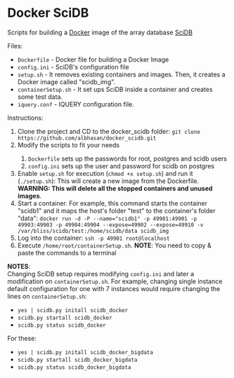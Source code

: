 Docker SciDB
============

Scripts for building a <a href="http://www.docker.com/">Docker</a> image of the array database <a href="http://www.scidb.org/">SciDB</a> 

Files:
<ul>
<li><code>Dockerfile</code> - Docker file for building a Docker Image</li>
<li><code>config.ini</code> - SciDB's configuration file</li>
<li><code>setup.sh</code> - It removes existing containers and images. Then, it creates a Docker image called "scidb_img".</li>
<li><code>containerSetup.sh</code> - It set ups SciDB inside a container and creates some test data.</li>
<li><code>iquery.conf</code> - IQUERY configuration file.</li>
</ul> 

Instructions:

<ol>
<li>Clone the project and CD to the docker_scidb folder: <code>git clone https://github.com/albhasan/docker_scidb.git</code></li>
<li>Modify the scripts to fit your needs</li>
	<ol>
	<li><code>Dockerfile</code> sets up the passwords for root, postgres and scidb users</li>
	<li><code>config.ini</code> sets up the user and password for scidb on postgres</li>
	</ol> 
<li>Enable <code>setup.sh</code> for execution (<code>chmod +x setup.sh</code>) and run it (<code>./setup.sh</code>): This will create a new image from the Dockerfile. <b>WARNING: This will delete all the stopped containers and unused images</b>.
<li>Start a container. For example, this command starts the container "scidb1" and it maps the host's folder "test" to the container's folder "data": <code>docker run -d -P --name="scidb1" -p 49901:49901 -p 49903:49903 -p 49904:49904 --expose=49902 --expose=49910 -v /var/bliss/scidb/test:/home/scidb/data scidb_img</code></li>
<li>Log into the container: <code>ssh -p 49901 root@localhost</code></li>
<li>Execute <code>/home/root/containerSetup.sh</code>. <b>NOTE</b>: You need to copy & paste the commands to a terminal</li>
</ol> 

<b>NOTES</b>:<br/>
Changing SciDB setup requires modifying <code>config.ini</code> and later a modification on <code>containerSetup.sh</code>. For example, changing single instance default configuration for one with 7 instances would require changing the lines on <code>containerSetup.sh</code>:

<ul>
<li><code>yes | scidb.py initall scidb_docker</code></li>
<li><code>scidb.py startall scidb_docker</code></li>
<li><code>scidb.py status scidb_docker</code></li>
</ul>


For these:
<ul>
<li><code>yes | scidb.py initall scidb_docker_bigdata</code></li>
<li><code>scidb.py startall scidb_docker_bigdata</code></li>
<li><code>scidb.py status scidb_docker_bigdata</code></li>
</ul>
